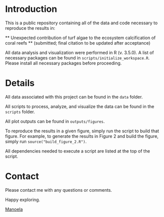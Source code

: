 # Introduction

This is a public repository containing all of the data and code necessary to reproduce the results in:

** Unexpected contribution of turf algae to the ecosystem calcification of coral reefs ** (submitted; final citation to be updated after acceptance)

All data analysis and visualization were performed in R (v. 3.5.0). A list of necessary packages can be found in `scripts/initialize_workspace.R`. Please install all necessary packages before proceeding.

# Details

All data associated with this project can be found in the `data` folder. 

All scripts to process, analyze, and visualize the data can be found in the `scripts` folder.

All plot outputs can be found in `outputs/figures`.

To reproduce the results in a given figure, simply run the script to build that figure. For example, to generate the results in Figure 2 and build the figure, simply run `source("build_figure_2.R")`. 

All dependencies needed to execute a script are listed at the top of the script. 

# Contact

Please contact me with any questions or comments. 

Happy exploring.

[Manoela](https://www.manoeladeorte.com/)
